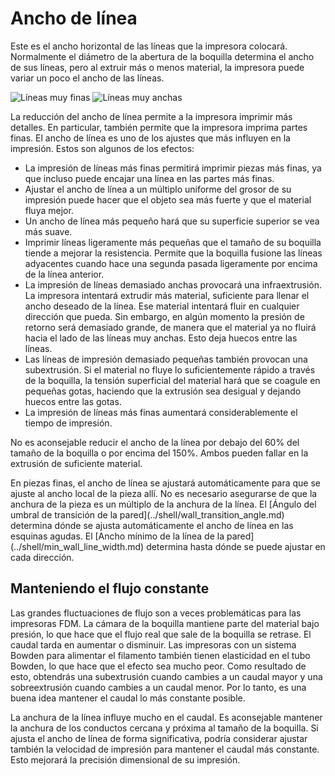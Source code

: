 Ancho de línea
====
Este es el ancho horizontal de las líneas que la impresora colocará. Normalmente el diámetro de la abertura de la boquilla determina el ancho de sus líneas, pero al extruir más o menos material, la impresora puede variar un poco el ancho de las líneas.

<!--screenshot {
"image_path": "line_width_small.png",
"models": [{"script": "holes_cutout.scad"}],
"camera_position": [17, 39, 61],
"settings": {"line_width": 0.2},
"colours": 64
}-->
<!--screenshot {
"image_path": "line_width_large.png",
"models": [{"script": "holes_cutout.scad"}],
"camera_position": [17, 39, 61],
"settings": {"line_width": 0.6},
"colours": 32
}-->
![Líneas muy finas](../images/line_width_small.png)
![Líneas muy anchas](../images/line_width_large.png)

La reducción del ancho de línea permite a la impresora imprimir más detalles. En particular, también permite que la impresora imprima partes finas. El ancho de línea es uno de los ajustes que más influyen en la impresión. Estos son algunos de los efectos:
* La impresión de líneas más finas permitirá imprimir piezas más finas, ya que incluso puede encajar una línea en las partes más finas.
* Ajustar el ancho de línea a un múltiplo uniforme del grosor de su impresión puede hacer que el objeto sea más fuerte y que el material fluya mejor.
* Un ancho de línea más pequeño hará que su superficie superior se vea más suave.
* Imprimir líneas ligeramente más pequeñas que el tamaño de su boquilla tiende a mejorar la resistencia. Permite que la boquilla fusione las líneas adyacentes cuando hace una segunda pasada ligeramente por encima de la línea anterior.
* La impresión de líneas demasiado anchas provocará una infraextrusión. La impresora intentará extrudir más material, suficiente para llenar el ancho deseado de la línea. Ese material intentará fluir en cualquier dirección que pueda. Sin embargo, en algún momento la presión de retorno será demasiado grande, de manera que el material ya no fluirá hacia el lado de las líneas muy anchas. Esto deja huecos entre las líneas.
* Las líneas de impresión demasiado pequeñas también provocan una subextrusión. Si el material no fluye lo suficientemente rápido a través de la boquilla, la tensión superficial del material hará que se coagule en pequeñas gotas, haciendo que la extrusión sea desigual y dejando huecos entre las gotas.
* La impresión de líneas más finas aumentará considerablemente el tiempo de impresión.

No es aconsejable reducir el ancho de la línea por debajo del 60% del tamaño de la boquilla o por encima del 150%. Ambos pueden fallar en la extrusión de suficiente material.

<!--if cura_version>=5.0-->En piezas finas, el ancho de línea se ajustará automáticamente para que se ajuste al ancho local de la pieza allí. No es necesario asegurarse de que la anchura de la pieza es un múltiplo de la anchura de la línea. El [Ángulo del umbral de transición de la pared](../shell/wall_transition_angle.md) determina dónde se ajusta automáticamente el ancho de línea en las esquinas agudas. El [Ancho mínimo de la línea de la pared](../shell/min_wall_line_width.md) determina hasta dónde se puede ajustar en cada dirección.<!--endif-->

<!--if cura_version<5.0:
Ajuste de los anchos de línea para que quepan suficientes paredes
----
Cuando se imprimen objetos mecánicos que necesitan ser delgados pero fuertes, regularmente se encontrará con el problema de que su pieza no es un múltiplo par limpio del ancho de línea. Si no es un múltiplo par, Cura normalmente reducirá el flujo de algunas de las líneas debido al ajuste [Compensar solapamientos de paredes](../shell/travel_compensate_overlapping_walls_enabled.md). Esto cambia la velocidad de flujo a través de la boquilla, lo que va en detrimento de la calidad visual. Si es un múltiplo limpio de la anchura de la línea pero no un número par, una de las paredes se reducirá a 0.

Producir contornos limpios con líneas pares puede hacer que la impresión sea más fuerte y tenga mejor aspecto. Una habilidad distintiva de cualquier usuario experto de Cura es ser capaz de ajustar el ancho de línea de tal manera que el número deseado de contornos llene la impresión.

![Ancho de línea por defecto, donde los contornos no encajan y algunas líneas son más gruesas que otras](../images/line_width_fit_bad.png)
![Reducir el ancho de la línea hace que se ajuste uniformemente](../images/line_width_fit_good_small.png)
![Aumentar el ancho de línea también funciona](../images/line_width_fit_good_large.png)
-->
Manteniendo el flujo constante
----
Las grandes fluctuaciones de flujo son a veces problemáticas para las impresoras FDM. La cámara de la boquilla mantiene parte del material bajo presión, lo que hace que el flujo real que sale de la boquilla se retrase. El caudal tarda en aumentar o disminuir. Las impresoras con un sistema Bowden para alimentar el filamento también tienen elasticidad en el tubo Bowden, lo que hace que el efecto sea mucho peor. Como resultado de esto, obtendrás una subextrusión cuando cambies a un caudal mayor y una sobreextrusión cuando cambies a un caudal menor. Por lo tanto, es una buena idea mantener el caudal lo más constante posible.

La anchura de la línea influye mucho en el caudal. Es aconsejable mantener la anchura de los conductos cercana y próxima al tamaño de la boquilla. Si ajusta el ancho de línea de forma significativa, podría considerar ajustar también la velocidad de impresión para mantener el caudal más constante. Esto mejorará la precisión dimensional de su impresión.